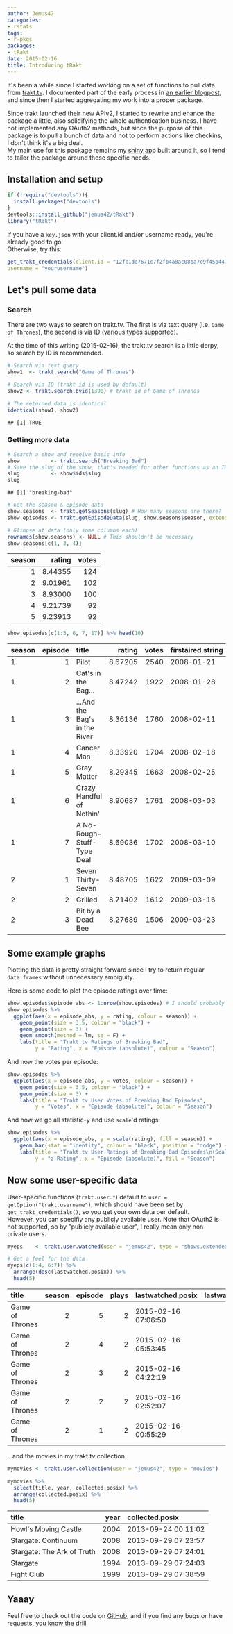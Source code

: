 ```yaml
---
author: Jemus42
categories:
- rstats
tags:
- r-pkgs
packages:
- tRakt
date: 2015-02-16
title: Introducing tRakt
---
```


It's been a while since I started working on a set of functions to pull data from [trakt.tv](http://trakt.tv). I documented part of the early process in [an earlier blogpost](http://blog.quantenbrot.de/2014/06/05/i-just-wanted-to-rewatch-stargate/), and since then I started aggregating my work into a proper package.

Since trakt launched their new APIv2, I started to rewrite and ehance the package a little, also solidifying the whole authentication business. I have not implemented any OAuth2 methods, but since the purpose of this package is to pull a bunch of data and not to perform actions like checkins, I don't think it's a big deal.  
My main use for this package remains my [shiny app](https://github.com/jemus42/tRakt-shiny) built around it, so I tend to tailor the package around these specific needs.


## Installation and setup

```r title:'Getting started'
if (!require("devtools")){
  install.packages("devtools")
} 
devtools::install_github("jemus42/tRakt")
library("tRakt")
```

If you have a `key.json` with your client.id and/or username ready, you're already good to go.  
Otherwise, try this:

```r
get_trakt_credentials(client.id = "12fc1de7671c7f2fb4a8ac08ba7c9f45b447f4d5bad5e11e3490823d629afdf2",
username = "yourusername")
```


## Let's pull some data

### Search

There are two ways to search on trakt.tv. The first is via text query (i.e. `Game of Thrones`),
the second is via ID (various types supported).  

At the time of this writing (2015-02-16), the trakt.tv search is a little derpy, so search by ID is recommended.


```r title:'Getting data'
# Search via text query
show1  <- trakt.search("Game of Thrones")

# Search via ID (trakt id is used by default)
show2 <- trakt.search.byid(1390) # trakt id of Game of Thrones

# The returned data is identical
identical(show1, show2)
```

```
## [1] TRUE
```

### Getting more data


```r
# Search a show and receive basic info
show          <- trakt.search("Breaking Bad")
# Save the slug of the show, that's needed for other functions as an ID
slug          <- show$ids$slug
slug
```

```
## [1] "breaking-bad"
```

```r
# Get the season & episode data
show.seasons  <- trakt.getSeasons(slug) # How many seasons are there?
show.episodes <- trakt.getEpisodeData(slug, show.seasons$season, extended = "full")

# Glimpse at data (only some columns each)
rownames(show.seasons) <- NULL # This shouldn't be necessary
show.seasons[c(1, 3, 4)]
```



| season|  rating| votes|
|------:|-------:|-----:|
|      1| 8.44355|   124|
|      2| 9.01961|   102|
|      3| 8.93000|   100|
|      4| 9.21739|    92|
|      5| 9.23913|    92|

```r
show.episodes[c(1:3, 6, 7, 17)] %>% head(10)
```



|season | episode|title                         |  rating| votes|firstaired.string |
|:------|-------:|:-----------------------------|-------:|-----:|:-----------------|
|1      |       1|Pilot                         | 8.67205|  2540|2008-01-21        |
|1      |       2|Cat's in the Bag...           | 8.47242|  1922|2008-01-28        |
|1      |       3|...And the Bag's in the River | 8.36136|  1760|2008-02-11        |
|1      |       4|Cancer Man                    | 8.33920|  1704|2008-02-18        |
|1      |       5|Gray Matter                   | 8.29345|  1663|2008-02-25        |
|1      |       6|Crazy Handful of Nothin'      | 8.90687|  1761|2008-03-03        |
|1      |       7|A No-Rough-Stuff-Type Deal    | 8.69036|  1702|2008-03-10        |
|2      |       1|Seven Thirty-Seven            | 8.48705|  1622|2009-03-09        |
|2      |       2|Grilled                       | 8.71402|  1612|2009-03-16        |
|2      |       3|Bit by a Dead Bee             | 8.27689|  1506|2009-03-23        |

## Some example graphs

Plotting the data is pretty straight forward since I try to return regular `data.frames` without 
unnecessary ambiguity.

Here is some code to plot the episode ratings over time:

```r
show.episodes$episode_abs <- 1:nrow(show.episodes) # I should probably do that for you.
show.episodes %>%
  ggplot(aes(x = episode_abs, y = rating, colour = season)) +
    geom_point(size = 3.5, colour = "black") +
    geom_point(size = 3) + 
    geom_smooth(method = lm, se = F) +
    labs(title = "Trakt.tv Ratings of Breaking Bad", 
         y = "Rating", x = "Episode (absolute)", colour = "Season")
```

And now the votes per episode:

```r
show.episodes %>%
  ggplot(aes(x = episode_abs, y = votes, colour = season)) +
    geom_point(size = 3.5, colour = "black") +
    geom_point(size = 3) + 
    labs(title = "Trakt.tv User Votes of Breaking Bad Episodes", 
         y = "Votes", x = "Episode (absolute)", colour = "Season")
```

And now we go all statistic-y and use `scale`'d ratings:

```r
show.episodes %>%
  ggplot(aes(x = episode_abs, y = scale(rating), fill = season)) +
    geom_bar(stat = "identity", colour = "black", position = "dodge") +
    labs(title = "Trakt.tv User Ratings of Breaking Bad Episodes\n(Scaled using mean and standard deviation)", 
         y = "z-Rating", x = "Episode (absolute)", fill = "Season")
```

## Now some user-specific data

User-specific functions (`trakt.user.*`) default to `user = getOption("trakt.username")`, which
should have been set by `get_trakt_credentials()`, so you get your own data per default.  
However, you can specifiy any publicly available user. Note that OAuth2 is not supported, so 
by "publicly available user", I really mean only non-private users.

```r
myeps    <- trakt.user.watched(user = "jemus42", type = "shows.extended")

# Get a feel for the data
myeps[c(1:4, 6:7)] %>% 
  arrange(desc(lastwatched.posix)) %>% 
  head(5)
```

|title           | season| episode| plays|lastwatched.posix   | lastwatched.year|
|:---------------|------:|-------:|-----:|:-------------------|----------------:|
|Game of Thrones |      2|       5|     2|2015-02-16 07:06:50 |             2015|
|Game of Thrones |      2|       4|     2|2015-02-16 05:53:45 |             2015|
|Game of Thrones |      2|       3|     2|2015-02-16 04:22:19 |             2015|
|Game of Thrones |      2|       2|     2|2015-02-16 02:52:07 |             2015|
|Game of Thrones |      2|       1|     2|2015-02-16 00:55:29 |             2015|

…and the movies in my trakt.tv collection

```r
mymovies <- trakt.user.collection(user = "jemus42", type = "movies")

mymovies %>%
  select(title, year, collected.posix) %>%
  arrange(collected.posix) %>%
  head(5)
```

|title                      | year|collected.posix     |
|:--------------------------|----:|:-------------------|
|Howl's Moving Castle       | 2004|2013-09-24 00:11:02 |
|Stargate: Continuum        | 2008|2013-09-29 07:23:57 |
|Stargate: The Ark of Truth | 2008|2013-09-29 07:24:01 |
|Stargate                   | 1994|2013-09-29 07:24:03 |
|Fight Club                 | 1999|2013-09-29 07:38:59 |


## Yaaay

Feel free to check out the code on
[GitHub](https://github.com/jemus42/tRakt), and if you find any bugs or have requests, [you know the drill](https://github.com/jemus42/tRakt/issues)
